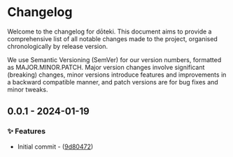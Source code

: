 # Changelog

Welcome to the changelog for dōteki. This document aims to provide a comprehensive list of all notable changes made to the project, organised chronologically by release version.

We use Semantic Versioning (SemVer) for our version numbers, formatted as MAJOR.MINOR.PATCH. Major version changes involve significant (breaking) changes, minor versions introduce features and improvements in a backward compatible manner, and patch versions are for bug fixes and minor tweaks.

## 0.0.1 - 2024-01-19

### ✨ Features

- Initial commit - ([9d80472](https://github.com/welpo/doteki/commit/9d8047210edecbd0a4db2ba478f2dffab102ab68))

<!-- generated by git-cliff -->
